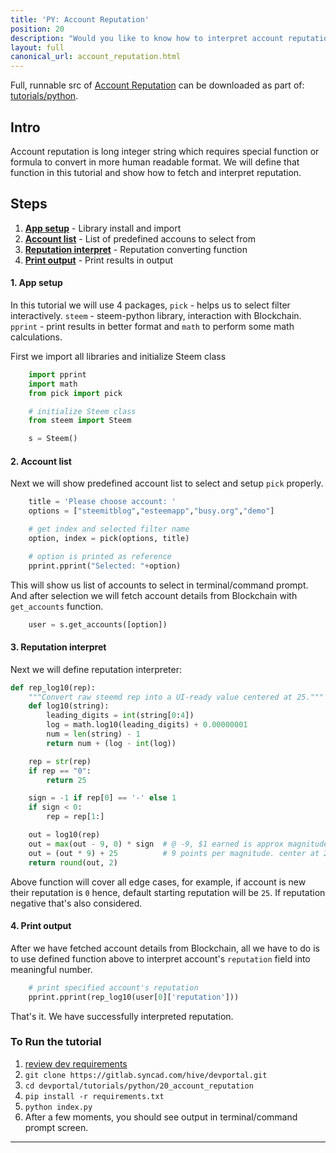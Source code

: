 ```yaml
---
title: 'PY: Account Reputation'
position: 20
description: "Would you like to know how to interpret account reputation to more human readable format, then this tutorial is for you."
layout: full
canonical_url: account_reputation.html
---              
```

<span class="fa-pull-left top-of-tutorial-repo-link"><span class="first-word">Full</span>, runnable src of [Account Reputation](https://gitlab.syncad.com/hive/devportal/-/tree/master/tutorials/python/tutorials/20_account_reputation) can be downloaded as part of: [tutorials/python](https://gitlab.syncad.com/hive/devportal/-/tree/master/tutorials/python).</span>
<br>



## Intro

Account reputation is long integer string which requires special function or formula to convert in more human readable format. We will define that function in this tutorial and show how to fetch and interpret reputation.

## Steps

1.  [**App setup**](#app-setup) - Library install and import
1.  [**Account list**](#account-list) - List of predefined accouns to select from
1.  [**Reputation interpret**](#reputation-details) - Reputation converting function
1.  [**Print output**](#print-output) - Print results in output

#### 1. App setup <a name="app-setup"></a>

In this tutorial we will use 4 packages, `pick` - helps us to select filter interactively. `steem` - steem-python library, interaction with Blockchain. `pprint` - print results in better format and `math` to perform some math calculations.

First we import all libraries and initialize Steem class

```python
    import pprint
    import math
    from pick import pick

    # initialize Steem class
    from steem import Steem

    s = Steem()
```

#### 2. Account list <a name="account-list"></a>

Next we will show predefined account list to select and setup `pick` properly.

```python
    title = 'Please choose account: '
    options = ["steemitblog","esteemapp","busy.org","demo"]

    # get index and selected filter name
    option, index = pick(options, title)

    # option is printed as reference
    pprint.pprint("Selected: "+option)
```

This will show us list of accounts to select in terminal/command prompt. And after selection we will fetch account details from Blockchain with `get_accounts` function.

```python
    user = s.get_accounts([option])
```


#### 3. Reputation interpret <a name="reputation-details"></a>

Next we will define reputation interpreter:

```python
def rep_log10(rep):
    """Convert raw steemd rep into a UI-ready value centered at 25."""
    def log10(string):
        leading_digits = int(string[0:4])
        log = math.log10(leading_digits) + 0.00000001
        num = len(string) - 1
        return num + (log - int(log))

    rep = str(rep)
    if rep == "0":
        return 25

    sign = -1 if rep[0] == '-' else 1
    if sign < 0:
        rep = rep[1:]

    out = log10(rep)
    out = max(out - 9, 0) * sign  # @ -9, $1 earned is approx magnitude 1
    out = (out * 9) + 25          # 9 points per magnitude. center at 25
    return round(out, 2)
```

Above function will cover all edge cases, for example, if account is new their reputation is `0` hence, default starting reputation will be `25`. If reputation negative that's also considered.

#### 4. Print output <a name="print-output"></a>

After we have fetched account details from Blockchain, all we have to do is to use defined function above to interpret account's `reputation` field into meaningful number.

```python
    # print specified account's reputation
    pprint.pprint(rep_log10(user[0]['reputation']))
```

That's it. We have successfully interpreted reputation.

### To Run the tutorial

1.  [review dev requirements](getting_started)
1.  `git clone https://gitlab.syncad.com/hive/devportal.git`
1.  `cd devportal/tutorials/python/20_account_reputation`
1.  `pip install -r requirements.txt`
1.  `python index.py`
1.  After a few moments, you should see output in terminal/command prompt screen.


---
